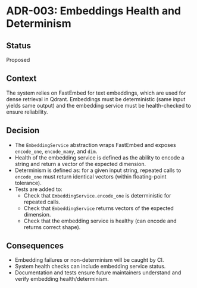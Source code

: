 # ADR-003: Embeddings Health and Determinism

## Status
Proposed

## Context
The system relies on FastEmbed for text embeddings, which are used for dense retrieval in Qdrant. Embeddings must be deterministic (same input yields same output) and the embedding service must be health-checked to ensure reliability.

## Decision
- The `EmbeddingService` abstraction wraps FastEmbed and exposes `encode_one`, `encode_many`, and `dim`.
- Health of the embedding service is defined as the ability to encode a string and return a vector of the expected dimension.
- Determinism is defined as: for a given input string, repeated calls to `encode_one` must return identical vectors (within floating-point tolerance).
- Tests are added to:
  - Check that `EmbeddingService.encode_one` is deterministic for repeated calls.
  - Check that `EmbeddingService` returns vectors of the expected dimension.
  - Check that the embedding service is healthy (can encode and returns correct shape).

## Consequences
- Embedding failures or non-determinism will be caught by CI.
- System health checks can include embedding service status.
- Documentation and tests ensure future maintainers understand and verify embedding health/determinism.
